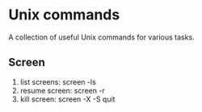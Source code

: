 # Unix commands
A collection of useful Unix commands for various tasks.

## Screen
1) list screens: screen -ls
2) resume screen: screen -r <pid of screen you wish to resume>
3) kill screen: screen -X -S <pid of screen you wish to kill> quit
